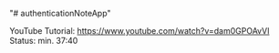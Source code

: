 "# authenticationNoteApp" 

YouTube Tutorial: https://www.youtube.com/watch?v=dam0GPOAvVI
Status: min. 37:40

